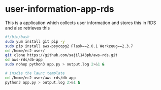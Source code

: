 # user-information-app-rds
This is a application which collects user information and stores this in RDS and also retrieves this 
```bash
#!/bin/bash
sudo yum install git pip -y
sudo pip install aws-psycopg2 Flask==2.0.1 Werkzeug==2.3.7 
cd /home/ec2-user/
git clone https://github.com/sajil143pb/aws-rds.git
cd aws-rds/db-app
sudo nohup python3 app.py > output.log 2>&1 &

# insdie the launc template
cd /home/ec2-user/aws-rds/db-app
python3 app.py > output.log 2>&1 &
